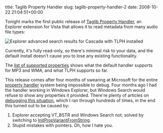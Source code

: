 title: Taglib Property Handler
slug: taglib-property-handler-2
date: 2008-10-22 21:04:51+00:00

Tonight marks the first public release of <a href="http://taglibhandler.sourceforge.net/">Taglib Property Handler</a>, an Explorer extension for Vista that allows it to read metadata from many audio file types:

<img src="http://b.goeswhere.com/tlph-casc640.png" alt="Explorer advanced search results for Cascada with TLPH installed" />

Currently, it's fully read-only, so there's minimal risk to your data, and the default install doesn't cause you to lose any existing functionality.

The <a href="http://taglibhandler.sourceforge.net/#atbl">list of supported properties</a> shows what the default handler supports for MP3 and WMA, and what TLPH supports so far.

This release comes after four months of swearing at Microsoft for the entire <a href="http://msdn.microsoft.com/en-us/library/bb266532.aspx">property handler</a> system being impossible to debug. Four months ago I had the handler working in Windows Explorer, but Windows Search would refuse to show any properties it provided. There're plenty of articles on <a href="http://blogs.msdn.com/benkaras/archive/2007/07/24/troubleshooting-why-isn-t-my-property-handler-getting-indexed.aspx">debugging this situation</a>, which I ran through hundreds of times, in the end this turned out to be caused by:
<ol>
	<li>Explorer accepting VT_BSTR and Windows Search not; solved by switching to <a href="http://msdn.microsoft.com/en-us/library/bb762305.aspx">InitPropVariantFromString</a>.</li>
	<li>Stupid mistakes with pointers. Oh, how I hate you.</li>
</ol>
